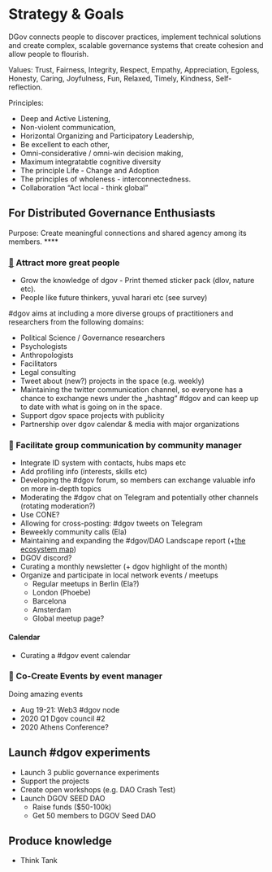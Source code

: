 # Strategy & Goals

DGov connects people to discover practices, implement technical solutions and create complex, scalable governance systems that create cohesion and allow people to flourish.

Values: Trust, Fairness, Integrity, Respect, Empathy, Appreciation, Egoless, Honesty, Caring, Joyfulness, Fun, Relaxed, Timely, Kindness, Self-reflection.

Principles:

* Deep and Active Listening,
* Non-violent communication, 
* Horizontal Organizing and Participatory Leadership,
* Be excellent to each other,
* Omni-considerative / omni-win decision making,
* Maximum integratabtle cognitive diversity
* The principle Life - Change and Adoption
* The principles of wholeness - interconnectedness.
* Collaboration “Act local - think global”

## For Distributed Governance Enthusiasts

Purpose: Create meaningful connections and shared agency among its members. ****

### [🎌](https://emojipedia.org/crossed-flags/) Attract **more great people**

* Grow the knowledge of dgov - Print themed sticker pack \(dlov, nature etc\).
* People like future thinkers, yuval harari  etc \(see survey\)

\#dgov aims at including a more diverse groups of practitioners and researchers from the following domains:

* Political Science / Governance researchers
* Psychologists
* Anthropologists
* Facilitators
* Legal consulting 
* Tweet about \(new?\) projects in the space \(e.g. weekly\)
* Maintaining the twitter communication channel, so everyone has a chance to exchange news under the „hashtag“ \#dgov and can keep up to date with what is going on in the space.
* Support dgov space projects with publicity
* Partnership over dgov calendar & media with major organizations

### 💬 Facilitate group communication by community manager

* Integrate ID system with contacts, hubs maps etc
* Add profiling info \(interests, skills etc\)
* Developing the \#dgov forum, so members can exchange valuable info on more in-depth topics
* Moderating the \#dgov chat on Telegram and potentially other channels \(rotating moderation?\)
* Use CONE?
* Allowing for cross-posting: \#dgov tweets on Telegram
* Beweekly community calls \(Ela\)
* Maintaining and expanding the \#dgov/DAO Landscape report \(+[the ecosystem map](https://wiki.dgov.foundation/map-of-the-industry-landscape)\)
* DGOV discord?
* Curating a monthly newsletter \(+ dgov highlight of the month\)
* Organize and participate in local network events / meetups
  * Regular meetups in Berlin \(Ela?\)
  * London \(Phoebe\)
  * Barcelona
  * Amsterdam
  * Global meetup page?

#### Calendar

* Curating a \#dgov event calendar 

### 📅 Co-Create Events by event manager

Doing amazing events

* Aug 19-21: Web3 \#dgov node
* 2020 Q1 Dgov council \#2
* 2020 Athens Conference?

## Launch \#dgov experiments

* Launch 3 public governance experiments
* Support the projects
* Create open workshops \(e.g. DAO Crash Test\)
* Launch DGOV SEED DAO
  * Raise funds \($50-100k\)
  * Get 50 members to DGOV Seed DAO

## Produce knowledge

* Think Tank

